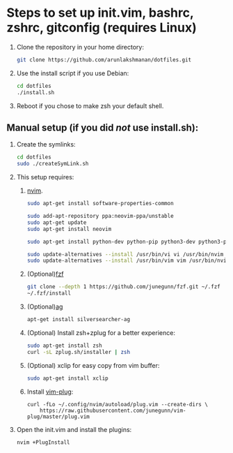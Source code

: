 # Steps to set up init.vim, bashrc, zshrc, gitconfig (requires Linux)

1. Clone the repository in your home directory:

    ```bash
    git clone https://github.com/arunlakshmanan/dotfiles.git
    ```

1. Use the install script if you use Debian:

    ```bash
    cd dotfiles
    ./install.sh
    ```

1. Reboot if you chose to make zsh your default shell.

## Manual setup (if you did _not_ use install.sh):

1. Create the symlinks:

    ```bash
    cd dotfiles
    sudo ./createSymLink.sh
    ```

1. This setup requires:
    1. [nvim](https://github.com/neovim/neovim/wiki/Installing-Neovim).

        ```bash
        sudo apt-get install software-properties-common

        sudo add-apt-repository ppa:neovim-ppa/unstable
        sudo apt-get update
        sudo apt-get install neovim

        sudo apt-get install python-dev python-pip python3-dev python3-pip

        sudo update-alternatives --install /usr/bin/vi vi /usr/bin/nvim 60
        sudo update-alternatives --install /usr/bin/vim vim /usr/bin/nvim 60
        ```

    1. (Optional)[fzf](https://github.com/junegunn/fzf#installation)

        ```bash
        git clone --depth 1 https://github.com/junegunn/fzf.git ~/.fzf
        ~/.fzf/install
        ```

    1. (Optional)[ag](https://github.com/ggreer/the_silver_searcher)
        ```bash
        apt-get install silversearcher-ag
        ```

    1. (Optional) Install zsh+zplug for a better experience:
        ```bash
        sudo apt-get install zsh
        curl -sL zplug.sh/installer | zsh
        ```

    1. (Optional) xclip for easy copy from vim buffer:
        ```bash
        sudo apt-get install xclip
        ```

    1. Install [vim-plug](https://github.com/junegunn/vim-plug):
        ```
        curl -fLo ~/.config/nvim/autoload/plug.vim --create-dirs \
            https://raw.githubusercontent.com/junegunn/vim-plug/master/plug.vim
        ```

1. Open the init.vim and install the plugins:

    ```
    nvim +PlugInstall
    ```
